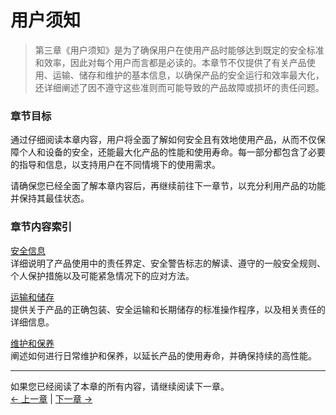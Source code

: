 # 用户须知

> 第三章《用户须知》是为了确保用户在使用产品时能够达到既定的安全标准和效率，因此对每个用户而言都是必读的。本章节不仅提供了有关产品使用、运输、储存和维护的基本信息，以确保产品的安全运行和效率最大化，还详细阐述了因不遵守这些准则而可能导致的产品故障或损坏的责任问题。

### 章节目标

通过仔细阅读本章内容，用户将全面了解如何安全且有效地使用产品，从而不仅保障个人和设备的安全，还能最大化产品的性能和使用寿命。每一部分都包含了必要的指导和信息，以支持用户在不同情境下的使用需求。

请确保您已经全面了解本章内容后，再继续前往下一章节，以充分利用产品的功能并保持其最佳状态。

### 章节内容索引

[安全信息](../3-UserInstructions/3.1-SafetyInstructions/1-SafetyInstruction.md)<br>
详细说明了产品使用中的责任界定、安全警告标志的解读、遵守的一般安全规则、个人保护措施以及可能紧急情况下的应对方法。  

[运输和储存](../3-UserInstructions/3.2-TransportAndStorage/1-TransportandStorage.md)<br>
提供关于产品的正确包装、安全运输和长期储存的标准操作程序，以及相关责任的详细信息。  

[维护和保养](../3-UserInstructions/3.3-MaintenanceAndCare/1-MaintenanceandCare.md)<br>
阐述如何进行日常维护和保养，以延长产品的使用寿命，并确保持续的高性能。  



---
如果您已经阅读了本章的所有内容，请继续阅读下一章。 <br>
[← 上一章](../../2-ProductInformation/2-ProductParameters/README.md) | [下一章 →](../4-FirstTimeInstallation/README.md)